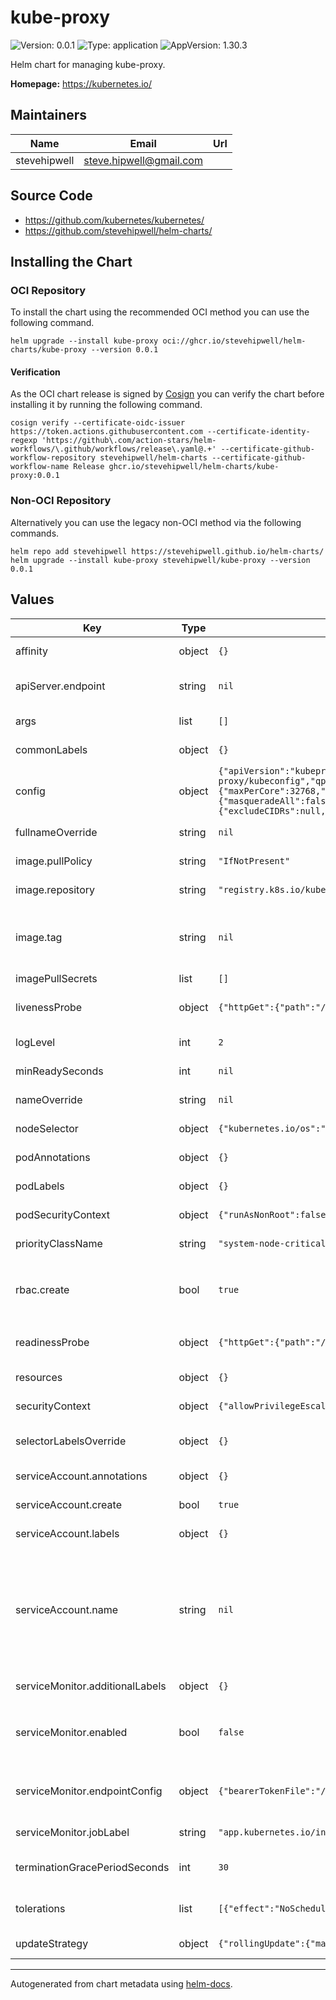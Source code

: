 # kube-proxy

![Version: 0.0.1](https://img.shields.io/badge/Version-0.0.1-informational?style=flat-square) ![Type: application](https://img.shields.io/badge/Type-application-informational?style=flat-square) ![AppVersion: 1.30.3](https://img.shields.io/badge/AppVersion-1.30.3-informational?style=flat-square)

Helm chart for managing kube-proxy.

**Homepage:** <https://kubernetes.io/>

## Maintainers

| Name | Email | Url |
| ---- | ------ | --- |
| stevehipwell | <steve.hipwell@gmail.com> |  |

## Source Code

* <https://github.com/kubernetes/kubernetes/>
* <https://github.com/stevehipwell/helm-charts/>

## Installing the Chart

### OCI Repository

To install the chart using the recommended OCI method you can use the following command.

```shell
helm upgrade --install kube-proxy oci://ghcr.io/stevehipwell/helm-charts/kube-proxy --version 0.0.1
```

#### Verification

As the OCI chart release is signed by [Cosign](https://github.com/sigstore/cosign) you can verify the chart before installing it by running the following command.

```shell
cosign verify --certificate-oidc-issuer https://token.actions.githubusercontent.com --certificate-identity-regexp 'https://github\.com/action-stars/helm-workflows/\.github/workflows/release\.yaml@.+' --certificate-github-workflow-repository stevehipwell/helm-charts --certificate-github-workflow-name Release ghcr.io/stevehipwell/helm-charts/kube-proxy:0.0.1
```

### Non-OCI Repository

Alternatively you can use the legacy non-OCI method via the following commands.

```shell
helm repo add stevehipwell https://stevehipwell.github.io/helm-charts/
helm upgrade --install kube-proxy stevehipwell/kube-proxy --version 0.0.1
```

## Values

| Key | Type | Default | Description |
|-----|------|---------|-------------|
| affinity | object | `{}` | Affinity settings for pod scheduling. |
| apiServer.endpoint | string | `nil` | API server endpoint for kube-proxy to communicate with. |
| args | list | `[]` | Extra args for the default container. |
| commonLabels | object | `{}` | Labels to add to all chart resources. |
| config | object | `{"apiVersion":"kubeproxy.config.k8s.io/v1alpha1","bindAddress":"0.0.0.0","clientConnection":{"acceptContentTypes":"","burst":10,"contentType":"application/vnd.kubernetes.protobuf","kubeconfig":"/var/lib/kube-proxy/kubeconfig","qps":5},"clusterCIDR":"","configSyncPeriod":"15m0s","conntrack":{"maxPerCore":32768,"min":131072,"tcpCloseWaitTimeout":"1h0m0s","tcpEstablishedTimeout":"24h0m0s"},"enableProfiling":false,"healthzBindAddress":"0.0.0.0:10256","hostnameOverride":"","iptables":{"masqueradeAll":false,"masqueradeBit":14,"minSyncPeriod":"0s","syncPeriod":"30s"},"ipvs":{"excludeCIDRs":null,"minSyncPeriod":"0s","scheduler":"","syncPeriod":"30s"},"kind":"KubeProxyConfiguration","metricsBindAddress":"0.0.0.0:10249","mode":"iptables","nodePortAddresses":null,"oomScoreAdj":-999,"portRange":""}` | Configuration for kube-proxy. |
| fullnameOverride | string | `nil` | Override the full name of the chart. |
| image.pullPolicy | string | `"IfNotPresent"` | Image pull policy for the default container. |
| image.repository | string | `"registry.k8s.io/kube-proxy"` | Image repository for the default container. |
| image.tag | string | `nil` | Image tag for the default container, this will default to `.Chart.AppVersion` if not set. |
| imagePullSecrets | list | `[]` | Image pull secrets. |
| livenessProbe | object | `{"httpGet":{"path":"/livez","port":"http-health"}}` | Liveness probe configuration for the default container. |
| logLevel | int | `2` | Log level for kube-proxy. |
| minReadySeconds | int | `nil` | Min ready seconds for the `DaemonSet`. |
| nameOverride | string | `nil` | Override the name of the chart. |
| nodeSelector | object | `{"kubernetes.io/os":"linux"}` | Node labels to match for pod scheduling. |
| podAnnotations | object | `{}` | Annotations to add to the pod. |
| podLabels | object | `{}` | Labels to add to the pod. |
| podSecurityContext | object | `{"runAsNonRoot":false}` | Security context for the pod. |
| priorityClassName | string | `"system-node-critical"` | Priority class name for the pod. |
| rbac.create | bool | `true` | If `true`, create a `ClusterRole` & `ClusterRoleBinding` with access to the Kubernetes API. |
| readinessProbe | object | `{"httpGet":{"path":"/healthz","port":"http-health"}}` | Readiness probe configuration for the default container. |
| resources | object | `{}` | Resources for the default container. |
| securityContext | object | `{"allowPrivilegeEscalation":true,"privileged":true,"readOnlyRootFilesystem":true,"runAsNonRoot":false}` | Security context for the default container. |
| selectorLabelsOverride | object | `{}` | If configured replace the default selector labels with these. |
| serviceAccount.annotations | object | `{}` | Annotations to add to the service account. |
| serviceAccount.create | bool | `true` | If `true`, create a new `ServiceAccount`. |
| serviceAccount.labels | object | `{}` | Labels to add to the service account. |
| serviceAccount.name | string | `nil` | If this is set and `serviceAccount.create` is `true` this will be used for the created `ServiceAccount` name, if set and `serviceAccount.create` is `false` then this will define an existing `ServiceAccount` to use. |
| serviceMonitor.additionalLabels | object | `{}` | Additional labels for the `ServiceMonitor`. |
| serviceMonitor.enabled | bool | `false` | If `true`, create a `ServiceMonitor` resource to support the _Prometheus Operator_. |
| serviceMonitor.endpointConfig | object | `{"bearerTokenFile":"/var/run/secrets/kubernetes.io/serviceaccount/token"}` | Additional endpoint configuration for the default `ServiceMonitor` endpoint. |
| serviceMonitor.jobLabel | string | `"app.kubernetes.io/instance"` | Label used to define the scrape job name. |
| terminationGracePeriodSeconds | int | `30` | Termination grace period for the pod in seconds. |
| tolerations | list | `[{"effect":"NoSchedule","operator":"Exists"},{"effect":"NoExecute","operator":"Exists"}]` | Node taints which will be tolerated for pod scheduling. |
| updateStrategy | object | `{"rollingUpdate":{"maxSurge":0,"maxUnavailable":"10%"},"type":"RollingUpdate"}` | Update strategy for the `DaemonSet`. |

----------------------------------------------

Autogenerated from chart metadata using [helm-docs](https://github.com/norwoodj/helm-docs/).
